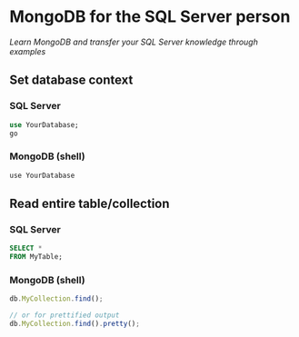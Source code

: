 # MongoDB for the SQL Server person

*Learn MongoDB and transfer your SQL Server knowledge through examples*

## Set database context

### SQL Server

```sql
use YourDatabase;
go
```

### MongoDB (shell)

```javascript
use YourDatabase
```

## Read entire table/collection


### SQL Server

```sql
SELECT *
FROM MyTable;
```

### MongoDB (shell)

```javascript
db.MyCollection.find();

// or for prettified output
db.MyCollection.find().pretty();
```